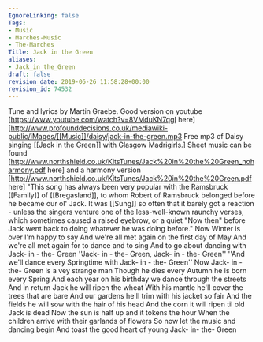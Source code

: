 ```yaml
---
IgnoreLinking: false
Tags:
- Music
- Marches-Music
- The-Marches
Title: Jack in the Green
aliases:
- Jack_in_the_Green
draft: false
revision_date: 2019-06-26 11:58:28+00:00
revision_id: 74532
---
```


Tune and lyrics by Martin Graebe. Good version on youtube [https://www.youtube.com/watch?v=8VMduKN7qgI here]
[http://www.profounddecisions.co.uk/mediawiki-public/iMages/[[Music]]/daisy/jack-in-the-green.mp3 Free mp3 of Daisy singing [[Jack in the Green]] with Glasgow Madrigirls.] 
Sheet music can be found [http://www.northshield.co.uk/KitsTunes/Jack%20in%20the%20Green_noharmony.pdf here] and a harmony version [http://www.northshield.co.uk/KitsTunes/Jack%20in%20the%20Green.pdf here]
"This song has always been very popular with the Ramsbruck [[Family]] of [[Bregasland]], to whom Robert of Ramsbruck belonged before he became our ol' Jack. It was [[Sung]] so often that it barely got a reaction - unless the singers venture one of the less-well-known raunchy verses, which sometimes caused a raised eyebrow, or a quiet "Now then" before Jack went back to doing whatever he was doing before."
Now Winter is over I'm happy to say 
And we're all met again on the first day of May 
And we're all met again for to dance and to sing 
And to go about dancing with Jack- in - the- Green
''Jack- in - the- Green, Jack- in - the- Green'' 
''And we'll dance every Springtime with Jack- in - the- Green'' 
Now Jack- in - the- Green is a vey strange man 
Though he dies every Autumn he is born every Spring 
And each year on his birthday we dance through the streets 
And in return Jack he will ripen the wheat 
With his mantle he'll cover the trees that are bare 
And our gardens he'll trim with his jacket so fair 
And the fields he will sow with the hair of his head 
And the corn it will ripen til old Jack is dead 
Now the sun is half up and it tokens the hour 
When the children arrive with their garlands of flowers 
So now let the music and dancing begin 
And toast the good heart of young Jack- in- the- Green